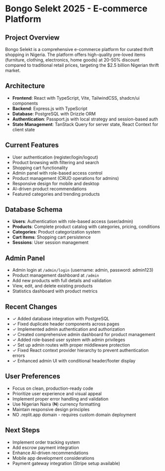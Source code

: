 # Bongo Selekt 2025 - E-commerce Platform

## Project Overview
Bongo Selekt is a comprehensive e-commerce platform for curated thrift shopping in Nigeria. The platform offers high-quality pre-loved items (furniture, clothing, electronics, home goods) at 20-50% discount compared to traditional retail prices, targeting the $2.5 billion Nigerian thrift market.

## Architecture
- **Frontend**: React with TypeScript, Vite, TailwindCSS, shadcn/ui components
- **Backend**: Express.js with TypeScript
- **Database**: PostgreSQL with Drizzle ORM
- **Authentication**: Passport.js with local strategy and session-based auth
- **State Management**: TanStack Query for server state, React Context for client state

## Current Features
- User authentication (register/login/logout) 
- Product browsing with filtering and search
- Shopping cart functionality
- Admin panel with role-based access control
- Product management (CRUD operations for admins)
- Responsive design for mobile and desktop
- AI-driven product recommendations
- Featured categories and trending products

## Database Schema
- **Users**: Authentication with role-based access (user/admin)
- **Products**: Complete product catalog with categories, pricing, conditions
- **Categories**: Product categorization system
- **Cart Items**: Shopping cart persistence
- **Sessions**: User session management

## Admin Panel
- Admin login at `/admin/login` (username: admin, password: admin123)
- Product management dashboard at `/admin`
- Add new products with full details and validation
- View, edit, and delete existing products
- Statistics dashboard with product metrics

## Recent Changes
- ✓ Added database integration with PostgreSQL
- ✓ Fixed duplicate header components across pages
- ✓ Implemented admin authentication and authorization
- ✓ Created comprehensive admin dashboard for product management
- ✓ Added role-based user system with admin privileges
- ✓ Set up admin routes with proper middleware protection
- ✓ Fixed React context provider hierarchy to prevent authentication errors
- ✓ Enhanced admin UI with conditional header/footer display

## User Preferences
- Focus on clean, production-ready code
- Prioritize user experience and visual appeal
- Implement proper error handling and validation
- Use Nigerian Naira (₦) currency formatting
- Maintain responsive design principles
- NO .replit.app domain - requires custom domain deployment

## Next Steps
- Implement order tracking system
- Add escrow payment integration
- Enhance AI-driven recommendations
- Mobile app development considerations
- Payment gateway integration (Stripe setup available)